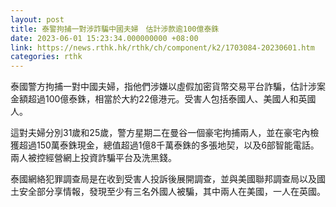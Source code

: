 ```yaml
---
layout: post
title: 泰警拘捕一對涉詐騙中國夫婦　估計涉款逾100億泰銖
date: 2023-06-01 15:23:34.000000000 +08:00
link: https://news.rthk.hk/rthk/ch/component/k2/1703084-20230601.htm
categories: rthk
---
```


泰國警方拘捕一對中國夫婦，指他們涉嫌以虛假加密貨幣交易平台詐騙，估計涉案金額超過100億泰銖，相當於大約22億港元。受害人包括泰國人、美國人和英國人。

這對夫婦分別31歲和25歲，警方星期二在曼谷一個豪宅拘捕兩人，並在豪宅內檢獲超過150萬泰銖現金，總值超過1億8千萬泰銖的多張地契，以及6部智能電話。兩人被控經營網上投資詐騙平台及洗黑錢。

泰國網絡犯罪調查局是在收到受害人投訴後展開調查，並與美國聯邦調查局以及國土安全部分享情報，發現至少有三名外國人被騙，其中兩人在美國，一人在英國。
